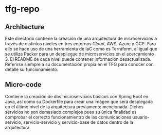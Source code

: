 # tfg-repo

## Architecture
Este directorio contiene la creación de una arquitectura de microservicios a través de distintos niveles en tres entornos _Cloud_, AWS, Azure y GCP. Para ello se hace uso de una herramienta de IaC como es Terraform, al igual que se utiliza Packer para un despliegue de microservicios en el acercamiento 3.
El README de cada nivel puede contener información desactualizada. Referirse siempre a su documentación propia en el TFG para conocer con detalle su funcionamiento.

## Micro-code
Contiene la creación de dos microservicios básicos con Spring Boot en Java, así como su Dockerfile para crear una imágen que será desplegada en el último nivel de la arquitectura previamente mencionada. Dichos servicios no son demasiado complejos pues su única finalidad es comprobar el correcto funcionamientro de las comunicaciones usuario-servicio, servicio-servicio y servicio-base de datos dentro de la arquitectura.